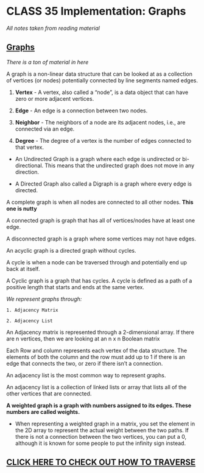 # CLASS 35 Implementation: Graphs

*All notes taken from reading material*

## [Graphs](https://codefellows.github.io/common_curriculum/data_structures_and_algorithms/Code_401/class-35/resources/graphs.html)

*There is a ton of material in here*

A graph is a non-linear data structure that can be looked at as a collection of vertices (or nodes) potentially connected by line segments named edges.

1. **Vertex** - A vertex, also called a “node”, is a data object that can have zero or more adjacent vertices.

2. **Edge** - An edge is a connection between two nodes.

3. **Neighbor** - The neighbors of a node are its adjacent nodes, i.e., are connected via an edge.

4. **Degree** - The degree of a vertex is the number of edges connected to that vertex.

- An Undirected Graph is a graph where each edge is undirected or bi-directional. This means that the undirected graph does not move in any direction.

- A Directed Graph also called a Digraph is a graph where every edge is directed.

A complete graph is when all nodes are connected to all other nodes.
**This one is nutty**

A connected graph is graph that has all of vertices/nodes have at least one edge.

A disconnected graph is a graph where some vertices may not have edges.

An acyclic graph is a directed graph without cycles.

A cycle is when a node can be traversed through and potentially end up back at itself.

A Cyclic graph is a graph that has cycles.
A cycle is defined as a path of a positive length that starts and ends at the same vertex.

  *We represent graphs through:*

    1. Adjacency Matrix

    2. Adjacency List

An Adjacency matrix is represented through a 2-dimensional array. If there are n vertices, then we are looking at an n x n Boolean matrix

Each Row and column represents each vertex of the data structure. The elements of both the column and the row must add up to 1 if there is an edge that connects the two, or zero if there isn’t a connection.

An adjacency list is the most common way to represent graphs.

An adjacency list is a collection of linked lists or array that lists all of the other vertices that are connected.

**A weighted graph is a graph with numbers assigned to its edges. These numbers are called weights.**

  * When representing a weighted graph in a matrix, you set the element in the 2D array to represent the actual weight between the two paths. If there is not a connection between the two vertices, you can put a 0, although it is known for some people to put the infinity sign instead.

## [CLICK HERE TO CHECK OUT HOW TO TRAVERSE](https://codefellows.github.io/common_curriculum/data_structures_and_algorithms/Code_401/class-35/resources/graphs.html#traversals)